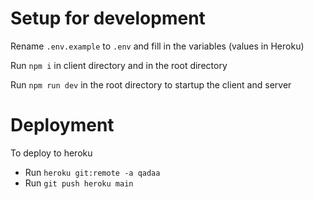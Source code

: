 # Setup for development

Rename `.env.example` to `.env` and fill in the variables (values in Heroku)

Run `npm i` in client directory and in the root directory

Run `npm run dev` in the root directory to startup the client and server

# Deployment

To deploy to heroku
- Run `heroku git:remote -a qadaa`
- Run `git push heroku main`